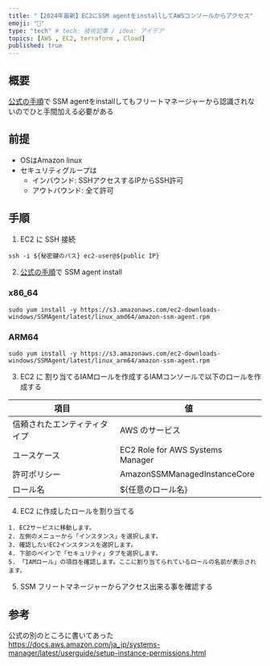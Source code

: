 ```yaml
---
title: "【2024年最新】EC2にSSM agentをinstallしてAWSコンソールからアクセス"
emoji: "🎢"
type: "tech" # tech: 技術記事 / idea: アイデア
topics: [AWS , EC2, terraform , Cloud]
published: true
---
```


## 概要
[公式の手順](https://docs.aws.amazon.com/ja_jp/systems-manager/latest/userguide/agent-install-al2.html)で SSM agentをinstallしてもフリートマネージャーから認識されないのでひと手間加える必要がある

## 前提
- OSはAmazon linux
- セキュリティグループは
  - インバウンド: SSHアクセスするIPからSSH許可
  - アウトバウンド: 全て許可

## 手順

1. EC2 に SSH 接続
```
ssh -i ${秘密鍵のパス} ec2-user@${public IP}
```

2. [公式の手順](https://docs.aws.amazon.com/ja_jp/systems-manager/latest/userguide/agent-install-al2.html)で SSM agent install

### x86_64

```
sudo yum install -y https://s3.amazonaws.com/ec2-downloads-windows/SSMAgent/latest/linux_amd64/amazon-ssm-agent.rpm
```
### ARM64

```
sudo yum install -y https://s3.amazonaws.com/ec2-downloads-windows/SSMAgent/latest/linux_arm64/amazon-ssm-agent.rpm
```

3. EC2 に 割り当てるIAMロールを作成するIAMコンソールで以下のロールを作成する

| 項目 | 値 |
| ---- | ---- |
| 信頼されたエンティティタイプ | AWS のサービス |
| ユースケース | EC2 Role for AWS Systems Manager |
| 許可ポリシー | AmazonSSMManagedInstanceCore |
| ロール名 | ${任意のロール名} |


4. EC2 に作成したロールを割り当てる

```
1. EC2サービスに移動します。
2. 左側のメニューから「インスタンス」を選択します。
3. 確認したいEC2インスタンスを選択します。
4. 下部のペインで「セキュリティ」タブを選択します。
5. 「IAMロール」の項目を確認します。ここに割り当てられているロールの名前が表示されます。
```

5. SSM フリートマネージャーからアクセス出来る事を確認する

## 参考
公式の別のところに書いてあった
https://docs.aws.amazon.com/ja_jp/systems-manager/latest/userguide/setup-instance-permissions.html